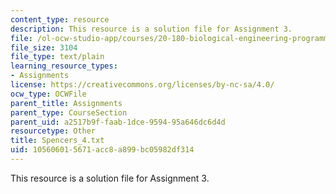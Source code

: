 ```yaml
---
content_type: resource
description: This resource is a solution file for Assignment 3.
file: /ol-ocw-studio-app/courses/20-180-biological-engineering-programming-spring-2006/105606015671acc8a899bc05982df314_Spencers_4.txt
file_size: 3104
file_type: text/plain
learning_resource_types:
- Assignments
license: https://creativecommons.org/licenses/by-nc-sa/4.0/
ocw_type: OCWFile
parent_title: Assignments
parent_type: CourseSection
parent_uid: a2517b9f-faab-1dce-9594-95a646dc6d4d
resourcetype: Other
title: Spencers_4.txt
uid: 10560601-5671-acc8-a899-bc05982df314
---
```

This resource is a solution file for Assignment 3.